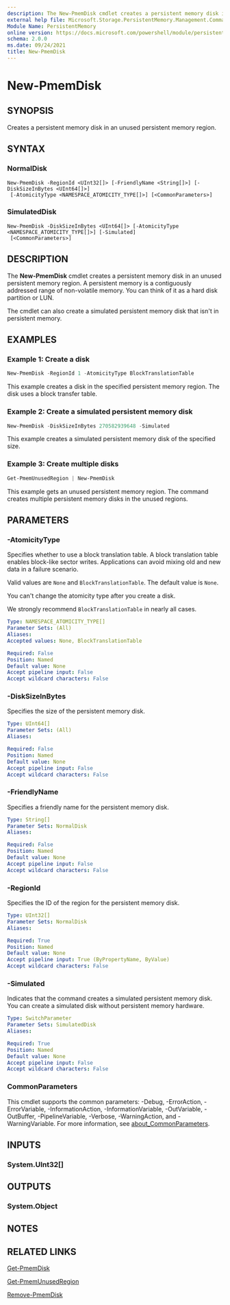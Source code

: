 ```yaml
---
description: The New-PmemDisk cmdlet creates a persistent memory disk in an unused persistent memory region or a simulated persistent memory disk.
external help file: Microsoft.Storage.PersistentMemory.Management.Commands.dll-Help.xml
Module Name: PersistentMemory
online version: https://docs.microsoft.com/powershell/module/persistentmemory/new-pmemdisk?view=windowsserver2022-ps&wt.mc_id=ps-gethelp
schema: 2.0.0
ms.date: 09/24/2021
title: New-PmemDisk
---
```


# New-PmemDisk

## SYNOPSIS
Creates a persistent memory disk in an unused persistent memory region.

## SYNTAX

### NormalDisk
```
New-PmemDisk -RegionId <UInt32[]> [-FriendlyName <String[]>] [-DiskSizeInBytes <UInt64[]>]
 [-AtomicityType <NAMESPACE_ATOMICITY_TYPE[]>] [<CommonParameters>]
```

### SimulatedDisk
```
New-PmemDisk -DiskSizeInBytes <UInt64[]> [-AtomicityType <NAMESPACE_ATOMICITY_TYPE[]>] [-Simulated]
 [<CommonParameters>]
```

## DESCRIPTION
The **New-PmemDisk** cmdlet creates a persistent memory disk in an unused persistent memory region.
A persistent memory is a contiguously addressed range of non-volatile memory.
You can think of it as a hard disk partition or LUN.

The cmdlet can also create a simulated persistent memory disk that isn't in persistent memory.

## EXAMPLES

### Example 1: Create a disk
```powershell
New-PmemDisk -RegionId 1 -AtomicityType BlockTranslationTable
```

This example creates a disk in the specified persistent memory region.
The disk uses a block transfer table.

### Example 2: Create a simulated persistent memory disk
```powershell
New-PmemDisk -DiskSizeInBytes 270582939648 -Simulated
```

This example creates a simulated persistent memory disk of the specified size.

### Example 3: Create multiple disks
```powershell
Get-PmemUnusedRegion | New-PmemDisk
```

This example gets an unused persistent memory region.
The command creates multiple persistent memory disks in the unused regions.

## PARAMETERS

### -AtomicityType
Specifies whether to use a block translation table.
A block translation table enables block-like sector writes.
Applications can avoid mixing old and new data in a failure scenario.

Valid values are `None` and `BlockTranslationTable`. The default value is `None`.

You can't change the atomicity type after you create a disk. 

We strongly recommend `BlockTranslationTable` in nearly all cases.

```yaml
Type: NAMESPACE_ATOMICITY_TYPE[]
Parameter Sets: (All)
Aliases:
Accepted values: None, BlockTranslationTable

Required: False
Position: Named
Default value: None
Accept pipeline input: False
Accept wildcard characters: False
```

### -DiskSizeInBytes
Specifies the size of the persistent memory disk.

```yaml
Type: UInt64[]
Parameter Sets: (All)
Aliases:

Required: False
Position: Named
Default value: None
Accept pipeline input: False
Accept wildcard characters: False
```

### -FriendlyName
Specifies a friendly name for the persistent memory disk.

```yaml
Type: String[]
Parameter Sets: NormalDisk
Aliases:

Required: False
Position: Named
Default value: None
Accept pipeline input: False
Accept wildcard characters: False
```

### -RegionId
Specifies the ID of the region for the persistent memory disk.

```yaml
Type: UInt32[]
Parameter Sets: NormalDisk
Aliases:

Required: True
Position: Named
Default value: None
Accept pipeline input: True (ByPropertyName, ByValue)
Accept wildcard characters: False
```

### -Simulated
Indicates that the command creates a simulated persistent memory disk.
You can create a simulated disk without persistent memory hardware.

```yaml
Type: SwitchParameter
Parameter Sets: SimulatedDisk
Aliases:

Required: True
Position: Named
Default value: None
Accept pipeline input: False
Accept wildcard characters: False
```

### CommonParameters
This cmdlet supports the common parameters: -Debug, -ErrorAction, -ErrorVariable, -InformationAction, -InformationVariable, -OutVariable, -OutBuffer, -PipelineVariable, -Verbose, -WarningAction, and -WarningVariable. For more information, see [about_CommonParameters](http://go.microsoft.com/fwlink/?LinkID=113216).

## INPUTS

### System.UInt32[]

## OUTPUTS

### System.Object

## NOTES

## RELATED LINKS

[Get-PmemDisk](Get-PmemDisk.md)

[Get-PmemUnusedRegion](Get-PmemUnusedRegion.md)

[Remove-PmemDisk](Remove-PmemDisk.md)
